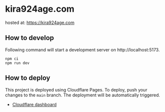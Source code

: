 # kira924age.com

hosted at: https://kira924age.com

## How to develop

Following command will start a development server on http://localhost:5173.

```
npm ci
npm run dev
```

## How to deploy

This project is deployed using Cloudflare Pages.
To deploy, push your changes to the `main` branch. The deployment will be automatically triggered.

* [Cloudflare dashboard](https://dash.cloudflare.com/1b69d7370bad041e23a9bb73514ff854/pages/view/kira924age-com)

